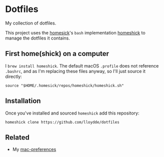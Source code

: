 # Dotfiles

My collection of dotfiles.

This project uses the [homesick][]'s `bash` implementation [homeshick][]
 to manage the dotfiles it contains.

[homesick]: https://github.com/technicalpickles/homesick
[homeshick]: https://github.com/andsens/homeshick

## First home(shick) on a computer

I `brew install homeshick`. The default macOS `.profile` does not reference `.bashrc`, and as I'm replacing these files anyway, so I'll just source it directly:

    source "$HOME/.homesick/repos/homeshick/homeshick.sh"

## Installation

Once you've installed and sourced `homeshick` add this repository:

    homeshick clone https://github.com/lloydde/dotfiles

## Related

* My [mac-preferences](https://github.com/lloydde/mac-preferences/)


